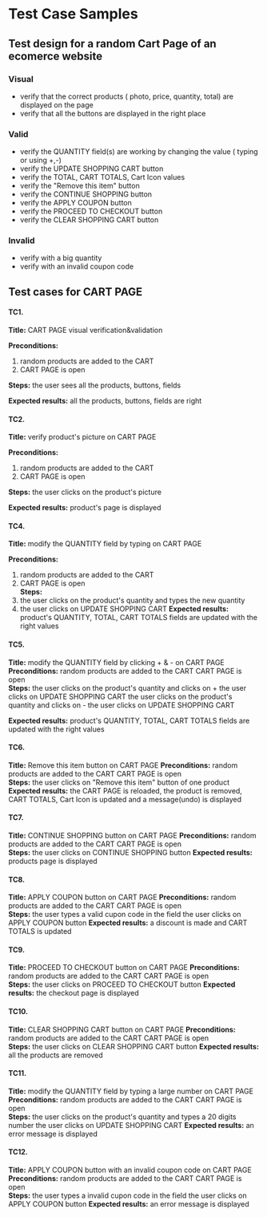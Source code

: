 # Test Case Samples


## **Test design for a random Cart Page of an ecomerce website**

### Visual

- verify that the correct products ( photo, price, quantity, total) are displayed on the page 
- verify that all the buttons are displayed in the right place

### Valid

- verify the QUANTITY field(s) are working by changing the value ( typing or using +,-)
- verify the UPDATE SHOPPING CART button
- verify the TOTAL, CART TOTALS, Cart Icon values 
- verify the "Remove this item" button
- verify the CONTINUE SHOPPING button
- verify the APPLY COUPON button
- verify the PROCEED TO CHECKOUT button
- verify the CLEAR SHOPPING CART button

### Invalid

- verify with a big quantity
- verify with an invalid coupon code


## **Test cases for CART PAGE**
 
#### TC1. 
**Title:** 
CART PAGE visual verification&validation

**Preconditions:** 
   1. random products are added to the CART
   2. CART PAGE is open  

**Steps:** 
the user sees all the products, buttons, fields

**Expected results:** 
all the products, buttons, fields are right


#### TC2.
**Title:** 
verify product's picture on CART PAGE 

**Preconditions:** 
   1. random products are added to the CART
   2. CART PAGE is open 

**Steps:** 
the user clicks on the product's picture

**Expected results:**
product's page is displayed

#### TC4.
**Title:** 
modify the QUANTITY field by typing on CART PAGE 

**Preconditions:** 
   1. random products are added to the CART
   2. CART PAGE is open  
**Steps:** 
   1. the user clicks on the product's quantity and types the new quantity
   2. the user clicks on UPDATE SHOPPING CART
**Expected results:** product's QUANTITY, TOTAL, CART TOTALS fields are updated with the right values 

#### TC5.
**Title:** modify the QUANTITY field by clicking + & - on CART PAGE 
**Preconditions:** random products are added to the CART
                  CART PAGE is open  
**Steps:** the user clicks on the product's quantity and clicks on +
                  the user clicks on UPDATE SHOPPING CART
                  the user clicks on the product's quantity and clicks on -
                  the user clicks on UPDATE SHOPPING CART

**Expected results:** product's QUANTITY, TOTAL, CART TOTALS fields are updated with the right values

#### TC6.
**Title:** Remove this item button on CART PAGE 
**Preconditions:** random products are added to the CART
                  CART PAGE is open  
**Steps:** the user clicks on "Remove this item" button of one product
**Expected results:** the CART PAGE is reloaded, the product is removed, CART TOTALS, Cart Icon is updated and a message(undo) is displayed

#### TC7.
**Title:** CONTINUE SHOPPING button on CART PAGE 
**Preconditions:** random products are added to the CART
                  CART PAGE is open  
**Steps:** the user clicks on CONTINUE SHOPPING button
**Expected results:** products page is displayed

#### TC8.
**Title:** APPLY COUPON button on CART PAGE 
**Preconditions:** random products are added to the CART
                  CART PAGE is open  
**Steps:** the user types a valid cupon code in the field
                  the user clicks on APPLY COUPON button
**Expected results:** a discount is made and CART TOTALS is updated

#### TC9.
**Title:** PROCEED TO CHECKOUT button on CART PAGE 
**Preconditions:** random products are added to the CART
                  CART PAGE is open  
**Steps:** the user clicks on PROCEED TO CHECKOUT button
**Expected results:** the checkout page is displayed


#### TC10.
**Title:** CLEAR SHOPPING CART button on CART PAGE 
**Preconditions:** random products are added to the CART
                  CART PAGE is open  
**Steps:** the user clicks on CLEAR SHOPPING CART button
**Expected results:** all the products are removed 

#### TC11.
**Title:** modify the QUANTITY field by typing a large number on CART PAGE 
**Preconditions:** random products are added to the CART
                  CART PAGE is open  
**Steps:** the user clicks on the product's quantity and types a 20 digits number
                  the user clicks on UPDATE SHOPPING CART
**Expected results:** an error message is displayed

#### TC12.
**Title:** APPLY COUPON button with an invalid coupon code on CART PAGE 
**Preconditions:** random products are added to the CART
                  CART PAGE is open  
**Steps:** the user types a invalid cupon code in the field
                  the user clicks on APPLY COUPON button
**Expected results:** an error message is displayed
